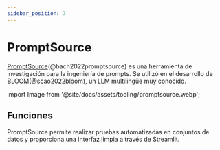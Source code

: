 ```yaml
---
sidebar_position: 7
---
```


# PromptSource 

[PromptSource](https://github.com/bigscience-workshop/promptsource)(@bach2022promptsource) es una herramienta de investigación para la ingeniería de prompts. Se utilizó en el desarrollo de BLOOM(@scao2022bloom), un LLM multilingüe muy conocido.


import Image from '@site/docs/assets/tooling/promptsource.webp';

<div style={{textAlign: 'center'}}>
  <LazyLoadImage src={Image} style={{width: "750px"}} />
</div>

## Funciones

PromptSource permite realizar pruebas automatizadas en conjuntos de datos y proporciona una interfaz limpia a través de Streamlit.
